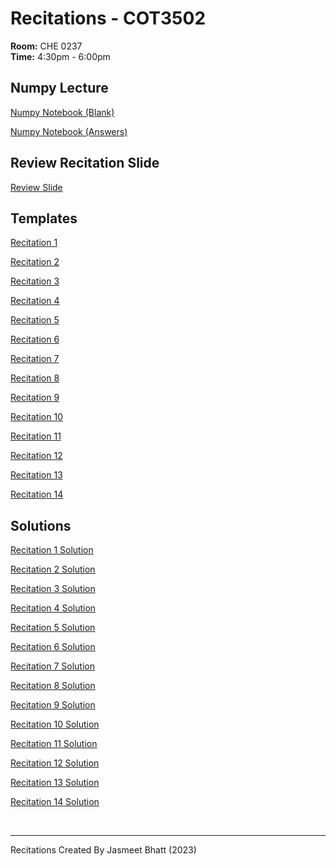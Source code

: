# Recitations - COT3502

**Room:** CHE 0237
<br/>
**Time:** 4:30pm - 6:00pm

## Numpy Lecture
[Numpy Notebook (Blank)](https://colab.research.google.com/drive/1MPFrQs8cANQTPJWahCZmf98x7-JQ3tbz?usp=sharing)

[Numpy Notebook (Answers)](https://colab.research.google.com/drive/1vjcQ30paeUufTLxDqCcyJy-moSWOiMuY?usp=sharing)

## Review Recitation Slide
[Review Slide](https://drive.google.com/file/d/1vhQFPnCE8BpeY_ZMEL8RUhkLVRmZ75gK/view?usp=sharing)

## Templates
[Recitation 1](https://colab.research.google.com/drive/1kww_MQpVlYc8Cfxb0mmvH7Vf4imSUKwQ?usp=sharing)

[Recitation 2](https://colab.research.google.com/drive/1tVzyxg6oKpil9kq7ocbDYaFpNKo4JgDk?usp=sharing)

[Recitation 3](https://colab.research.google.com/drive/1Rs7KrUTkr7EPfZcUwu1XArAFqqbnFfsz?usp=sharing)

[Recitation 4](https://colab.research.google.com/drive/1mozD9UJeM0rm9lgWdbPCGtqmqPat70kn?usp=sharing)

[Recitation 5](https://colab.research.google.com/drive/1GB4QyjVJW3lng7j-OvrBd-etUXn_YLDl?usp=sharing)

[Recitation 6](https://colab.research.google.com/drive/1siZ9Q2WQhzBik5UPi55jxrjW5ngbK285?usp=sharing)

[Recitation 7](https://colab.research.google.com/drive/1KhrCISKN_qBRPHw6vp7lnRZ5Q9qdeieQ?usp=sharing)

[Recitation 8](https://colab.research.google.com/drive/1gwM1HgtW8BIkexCs5d_uSDxynIcKpTYH?usp=sharing)

[Recitation 9](https://colab.research.google.com/drive/1PSTKPl4_fcbVk12QlLrjBDkp8zCZn1TC?usp=sharing)

[Recitation 10](https://colab.research.google.com/drive/1Ygs96OTVRaF3DFajL9Yt-azF_wk4GpJf?usp=sharing)

[Recitation 11](https://colab.research.google.com/drive/1jmTz0hQ5yLlQBZ4tZfxPar6Yl6AC9iT6?usp=sharing)

[Recitation 12](https://colab.research.google.com/drive/1Mm2mTQJZ0EsQPrAsoU-On8rJ8Eu1SEed?usp=sharing)

[Recitation 13](https://colab.research.google.com/drive/108E-kVhkFumk5rASbGBKdvwVc4N7sznr?usp=sharing)

[Recitation 14](https://colab.research.google.com/drive/1pnOvm7pOYzu_mvLq5maKZ-UXe3kgTi7r?usp=sharing)

## Solutions
[Recitation 1 Solution](https://colab.research.google.com/drive/12runTRdFfwnKWV3VggbPOTTHmzSAf4BA?usp=sharing)

[Recitation 2 Solution](https://colab.research.google.com/drive/1EXEycWsPNw9bW8uegz_JTbyM1ki0QRI_?usp=sharing)

[Recitation 3 Solution](https://colab.research.google.com/drive/1jO8tEMN051mJ6NPmMTh7_5NFJsCGO4ZY?usp=sharing)

[Recitation 4 Solution](https://colab.research.google.com/drive/1wu4KPKswglJ6Pm-aDCUCoOLS9NU6zInM?usp=sharing)

[Recitation 5 Solution](https://colab.research.google.com/drive/1BS8Jr1n79pR0dfSNkEuaPYDhL_lKebfA?usp=sharing)

[Recitation 6 Solution](https://colab.research.google.com/drive/1J399D2sqDROT2x3yhKv2q8ian4hSb1uA?usp=sharing)

[Recitation 7 Solution](https://colab.research.google.com/drive/1O9hKKqXOYfO9OMblxRHyov43llMHs7xu?usp=sharing)

[Recitation 8 Solution](https://colab.research.google.com/drive/1zeAalmqu6MAfECGxY9jSvw51EoA1vXaV?usp=sharing)

[Recitation 9 Solution](https://colab.research.google.com/drive/1sISfG-4vUkkWUuVmSHM-FvyFX-Oydqe8?usp=sharing)

[Recitation 10 Solution](https://colab.research.google.com/drive/19w7vhMvGC-nB0CXVtDHJitkdWC4tzcD6?usp=sharing)

[Recitation 11 Solution](https://colab.research.google.com/drive/1TMFksiqyPIHTDlRO3QR9KDSk0xRoQRXb?usp=sharing)

[Recitation 12 Solution](https://colab.research.google.com/drive/1PPJ6-Ka3yGO0d3W2s_rIY746V2IaIXx1?usp=sharing)

[Recitation 13 Solution](https://colab.research.google.com/drive/1SYb2ahD5SuDO7gUWndcLjrEvPAvVyYah?usp=sharing)

[Recitation 14 Solution](https://colab.research.google.com/drive/1GXtSJSZ7dyblZ8KGDlRGQN0m3FP26RW6?usp=sharing)

<br/>

---

Recitations Created By Jasmeet Bhatt (2023)

